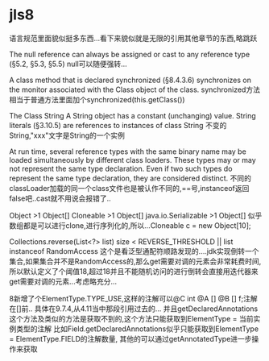 # jls8
语言规范里面貌似挺多东西...看下来貌似就是无限的引用其他章节的东西,略跳跃

The null reference can always be assigned or cast to any reference type (§5.2, §5.3,
§5.5)
null可以随便强转...

A class method that is declared synchronized (§8.4.3.6) synchronizes on the
monitor associated with the Class object of the class.
synchronized方法相当于普通方法里面加个synchronized(this.getClass())

The Class String
A String object has a constant (unchanging) value.
String literals (§3.10.5) are references to instances of class String
不变的String,"xxx"文字是String的一个实例

At run time, several reference types with the same binary name may be loaded
simultaneously by different class loaders. These types may or may not represent
the same type declaration. Even if two such types do represent the same type
declaration, they are considered distinct.
不同的classLoader加载的同一个class文件也是被认作不同的,==号,instanceof返回false吧..cast就不用说会报错了..

Object >1 Object[]
Cloneable >1 Object[]
java.io.Serializable >1 Object[]
似乎数组都是可以进行clone,进行序列化的,所以...Cloneable c = new Object[10];

Collections.reverse(List<?> list)
size < REVERSE_THRESHOLD || list instanceof RandomAccess
这个是看泛型通配符顺路发现的....jdk实现倒转一个集合,如果集合并不是RandomAccess的,那么get需要对调的元素会非常耗费时间,
所以默认定义了个阈值18,超过18并且不能随机访问的进行倒转会直接用迭代器来get需要对调的元素...考虑略充分...

8新增了个ElementType.TYPE_USE,这样的注解可以@C int @A [] @B [] f;注解在[]前..
具体在9.7.4,从4.11当中那段引用过去的...
并且getDeclaredAnnotations这个方法及类似的方法是获取不到的,这个方法只能获取到ElementType = 当前实例类型的注解
比如Field.getDeclaredAnnotations似乎只能获取到ElementType = ElementType.FIELD的注解数量,
其他的可以通过getAnnotatedType进一步操作来获取
